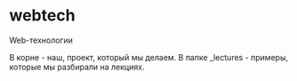 # webtech
Web-технологии

В корне - наш, проект, который мы делаем.
В папке _lectures - примеры, которые мы разбирали на лекциях.

